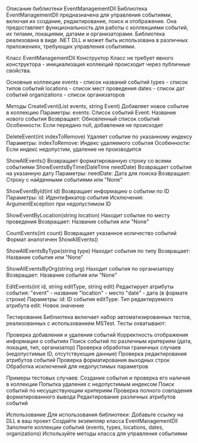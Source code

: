 Описание библиотеки EventManagementDll
Библиотека EventManagementDll предназначена для управления событиями, включая их создание, редактирование, поиск и отображение. Она предоставляет функциональность для работы с коллекциями событий, их типами, локациями, датами и организаторами. Библиотека реализована в виде .NET DLL и может быть использована в различных приложениях, требующих управления событиями.

Класс EventManagementDll
Конструктор
Класс не требует явного конструктора - инициализация коллекций происходит через публичные свойства.

Основные коллекции
events - список названий событий
types - список типов событий
locations - список мест проведения
dates - список дат событий
organizations - список организаторов

Методы
CreateEvent(List<string> events, string Event)
Добавляет новое событие в коллекцию
Параметры:
events: Список событий
Event: Название нового события
Возвращает: Обновленный список событий
Особенности: Если передано null, добавления не происходит

DeleteEvent(int indexToRemove)
Удаляет событие по указанному индексу
Параметры:
indexToRemove: Индекс удаляемого события
Особенности: Если индекс недопустим, удаление не производится

ShowAllEvents()
Возвращает форматированную строку со всеми событиями
ShowEventsByTime(DateTime needDate)
Возвращает события на указанную дату
Параметры:
needDate: Дата для поиска
Возвращает: Строку с найденными событиями или "None"

ShowEventById(int id)
Возвращает информацию о событии по ID
Параметры:
id: Идентификатор события
Исключения: ArgumentException при недопустимом ID

ShowEventByLocation(string location)
Находит событие по месту проведения
Возвращает: Название события или "None"

CountEvents(int count)
Возвращает указанное количество событий
Формат аналогичен ShowAllEvents()

ShowAllEventsByType(string type)
Находит события по типу
Возвращает: Название события или "None"

ShowAllEventsByOrg(string org)
Находит события по организатору
Возвращает: Название события или "None"

EditEvents(int id, string editType, string edit)
Редактирует атрибуты события:
"event" - название
"location" - место
"date" - дата (в формате строки)
Параметры:
id: ID события
editType: Тип редактируемого атрибута
edit: Новое значение

Тестирование
Библиотека включает набор автоматизированных тестов, реализованных с использованием MSTest. Тесты охватывают:

Проверка добавления и удаления событий
Корректность отображения информации о событиях
Поиск событий по различным критериям (дата, локация, тип, организатор)
Проверка обработки граничных случаев (недопустимые ID, отсутствующие данные)
Проверка редактирования атрибутов событий
Проверка форматирования выходных строк
Обработка исключений для недопустимых параметров

Примеры тестовых случаев:
Создание события и проверка его наличия в коллекции
Попытка удаления с недопустимым индексом
Поиск событий по несуществующим критериям
Проверка полного совпадения форматированного вывода
Редактирование различных атрибутов событий

Использование
Для использования библиотеки:
Добавьте ссылку на DLL в ваш проект
Создайте экземпляр класса EventManagementDll
Заполните коллекции событий (events, types, locations, dates, organizations)
Используйте методы класса для управления событиями
